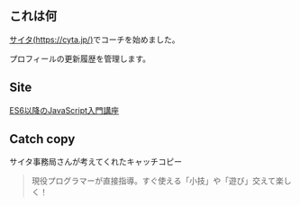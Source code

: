 ## これは何 ##

[サイタ(https://cyta.jp/)](https://cyta.jp/)でコーチを始めました。

プロフィールの更新履歴を管理します。


## Site ##

[ES6以降のJavaScript入門講座](https://cyta.jp/javascript/s/ecmascript/)


## Catch copy ##

サイタ事務局さんが考えてくれたキャッチコピー

> 現役プログラマーが直接指導。すぐ使える「小技」や「遊び」交えて楽しく！

